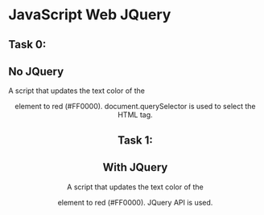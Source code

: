 # JavaScript Web JQuery

## Task 0:
## No JQuery

A script that updates the text color of the <header> element to red (#FF0000). document.querySelector is used to select the HTML tag.

## Task 1:
## With JQuery

A script that updates the text color of the <header> element to red (#FF0000). JQuery API is used.
